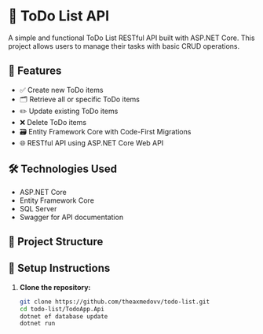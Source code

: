 # 📝 ToDo List API

A simple and functional ToDo List RESTful API built with ASP.NET Core. This project allows users to manage their tasks with basic CRUD operations.

## 🚀 Features

- ✅ Create new ToDo items
- 🗂️ Retrieve all or specific ToDo items
- ✏️ Update existing ToDo items
- ❌ Delete ToDo items
- 🗃️ Entity Framework Core with Code-First Migrations
- 🌐 RESTful API using ASP.NET Core Web API

## 🛠️ Technologies Used

- ASP.NET Core
- Entity Framework Core
- SQL Server
- Swagger for API documentation

## 📂 Project Structure



## 🔧 Setup Instructions

1. **Clone the repository:**
   ```bash
   git clone https://github.com/theaxmedovv/todo-list.git
   cd todo-list/TodoApp.Api
   dotnet ef database update
   dotnet run


